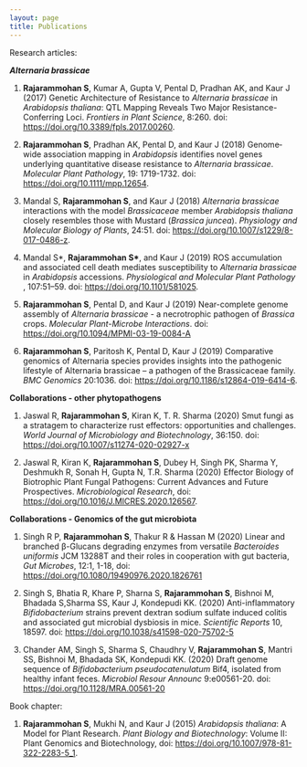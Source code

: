 ```yaml
---
layout: page
title: Publications
---
```


Research articles:


<b> <i> Alternaria brassicae </i> </b>


1. <b>Rajarammohan S</b>, Kumar A, Gupta V, Pental D, Pradhan AK, and Kaur J (2017) Genetic Architecture of Resistance to <i>Alternaria brassicae</i> in <i>Arabidopsis thaliana</i>: QTL Mapping Reveals Two Major Resistance-Conferring Loci. <i>Frontiers in Plant Science</i>, 8:260. doi: https://doi.org/10.3389/fpls.2017.00260. 

2. <b>Rajarammohan S</b>, Pradhan AK, Pental D, and Kaur J (2018) Genome‐wide association mapping in <i>Arabidopsis</i> identifies novel genes underlying quantitative disease resistance to <i>Alternaria brassicae</i>. <i>Molecular Plant Pathology</i>, 19: 1719-1732. doi: https://doi.org/10.1111/mpp.12654.

3. Mandal S, <b>Rajarammohan S</b>, and Kaur J (2018) <i>Alternaria brassicae</i> interactions with the model <i>Brassicaceae</i> member <i>Arabidopsis thaliana</i> closely resembles those with Mustard (<i>Brassica juncea</i>). <i>Physiology and Molecular Biology of Plants</i>, 24:51. doi: https://doi.org/10.1007/s1229/8-017-0486-z.

4. Mandal S*, <b>Rajarammohan S*</b>, and Kaur J (2019) ROS accumulation and associated cell death mediates susceptibility to <i>Alternaria brassicae</i> in <i>Arabidopsis</i> accessions. <i>Physiological and Molecular Plant Pathology</i> , 107:51–59. doi: https://doi.org/10.1101/581025.

5. <b>Rajarammohan S</b>, Pental D, and Kaur J (2019) Near-complete genome assembly of <i>Alternaria brassicae</i> - a necrotrophic pathogen of <i>Brassica</i> crops. <i>Molecular Plant-Microbe Interactions</i>. doi: https://doi.org/10.1094/MPMI-03-19-0084-A

6. <b>Rajarammohan S</b>, Paritosh K, Pental D, Kaur J (2019) Comparative genomics of Alternaria species provides insights into the pathogenic lifestyle of Alternaria brassicae – a pathogen of the Brassicaceae family. <i>BMC Genomics</i> 20:1036. doi: https://doi.org/10.1186/s12864-019-6414-6. 



<b>Collaborations - other phytopathogens</b>


1.	Jaswal R, <b>Rajarammohan S</b>, Kiran K, T. R. Sharma (2020) Smut fungi as a stratagem to characterize rust effectors: opportunities and challenges.  <i>World Journal of Microbiology and Biotechnology</i>, 36:150. doi: https://doi.org/10.1007/s11274-020-02927-x

2.	Jaswal R, Kiran K, <b>Rajarammohan S</b>, Dubey H, Singh PK, Sharma Y, Deshmukh R, Sonah H, Gupta N, T.R. Sharma (2020) Effector Biology of Biotrophic Plant Fungal Pathogens: Current Advances and Future Prospectives.  <i>Microbiological Research</i>, doi: https://doi.org/10.1016/J.MICRES.2020.126567.


<b>Collaborations - Genomics of the gut microbiota</b>


1. Singh R P, <b>Rajarammohan S</b>, Thakur R & Hassan M (2020) Linear and branched β-Glucans degrading enzymes from versatile <i>Bacteroides uniformis</i> JCM 13288T and their roles in cooperation with gut bacteria, <i>Gut Microbes</i>, 12:1, 1-18, doi: https://doi.org/10.1080/19490976.2020.1826761

2. Singh S, Bhatia R, Khare P, Sharna S, <b>Rajarammohan S</b>, Bishnoi M, Bhadada S,Sharma SS, Kaur J, Kondepudi KK. (2020) Anti-inflammatory <i>Bifidobacterium</i> strains prevent dextran sodium sulfate induced colitis and associated gut microbial dysbiosis in mice. <i>Scientific Reports</i> 10, 18597. doi: https://doi.org/10.1038/s41598-020-75702-5

3. Chander AM, Singh S, Sharma S, Chaudhry V, <b>Rajarammohan S</b>, Mantri SS, Bishnoi M, Bhadada SK, Kondepudi KK. (2020) Draft genome sequence of <i>Bifidobacterium pseudocatenulatum</i> Bif4, isolated from healthy infant feces. <i>Microbiol Resour Announc</i> 9:e00561-20. doi: https://doi.org/10.1128/MRA.00561-20



Book chapter:

1. <b>Rajarammohan S</b>, Mukhi N, and Kaur J (2015) <i>Arabidopsis thaliana</i>: A Model for Plant Research. <i>Plant Biology and Biotechnology</i>: Volume II: Plant Genomics and Biotechnology, doi: https://doi.org/10.1007/978-81-322-2283-5_1.
